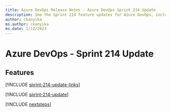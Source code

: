 ```yaml
---
title: Azure DevOps Release Notes - Azure DevOps Sprint 214 Update
description: See the Sprint 214 feature updates for Azure DevOps, including next steps.
author: ckanyika
ms.author: ckanyika
ms.date: 1/12/2023
---
```


# Azure DevOps - Sprint 214 Update

## Features

[!INCLUDE [sprint-214-update-links](../includes/general/sprint-214-update-links.md)]

[!INCLUDE [sprint-214-update](../includes/general/sprint-214-update.md)]

[!INCLUDE [nextsteps](../includes/nextsteps.md)]
